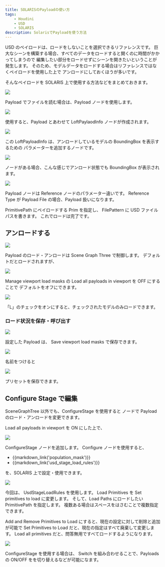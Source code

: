```yaml
---
title: SOLARISのPayloadの使い方
tags:
    - Houdini
    - USD
    - SOLARIS
description: SolarisでPayloadを使う方法
---
```


USD のペイロードは、ロードをしないことを選択できるリファレンスです。
巨大なシーンを構築する場合、すべてのデータをロードすると開くのに時間がかかってしまうので
編集したい部分をロードせずにシーンを開きたいということが発生します。
そのため、モデルデータをロードする場合はリファレンスではなくペイロードを使用した上で
アンロードにしておくほうが多いです。

そんなペイロードを SOLARIS 上で使用する方法などをまとめておきます。

![](https://gyazo.com/5471484816a8848d69f619a0afdf1246.png)

Payload でファイルを読む場合は、Payload ノードを使用します。

![](https://gyazo.com/ff84522e36b05a77f9afd286cf643307.png)

使用すると、Payload とあわせて LoftPaylaodInfo ノードが作成されます。

![](https://gyazo.com/8a0c4ef8c70040d94655de0dd12bf75d.png)

この LoftPayloadInfo は、アンロードしているモデルの BoundingBox を表示するための
パラメーターを追加するノードです。

![](https://gyazo.com/2817f9f1760931125496e999f1e57996.png)

ノードがある場合、こんな感じでアンロード状態でも BoundingBox が表示されます。

![](https://gyazo.com/5c4e9e5defa29910d44a09e3bb9f010d.png)

Payload ノードは Reference ノードのパラメーター違いです。
Reference Type が Payload File の場合、Payload 扱いになります。

PrimitivePath にペイロードする Prim を指定し、
FilePattern に USD ファイルパスを書きます。
これでロードは完了です。

## アンロードする

![](https://gyazo.com/8883082db52690de9c39b9df9510fbe6.png)

Payload のロード・アンロードは Scene Graph Three で制御します。
デフォルトだとロードされますが、

![](https://gyazo.com/b214ea0d90835a7fc3d6a45945b1c7c9.png)

Manage viewport load masks の Load all payloads in viewport を OFF にすることで
デフォルトをオフにできます。

![](https://gyazo.com/4cf7346227eddd29968bffd053fe5672.png)

「L」のチェックをオンにすると、チェックされたモデルのみロードできます。

### ロード状況を保存・呼び出す

![](https://gyazo.com/18b9553321e99d1958ee184a03d7117c.png)

設定した Payload は、 Save viewport load masks で保存できます。

![](https://gyazo.com/2ba3b5685902ea318f83e3a21e059599.png)

名前をつけると

![](https://gyazo.com/6ca779ef499d3def6b8c817e3a075df7.png)

プリセットを保存できます。

## Configure Stage で編集

SceneGraphTree 以外でも、ConfigureStage を使用すると
ノードで Payload のロード・アンロードを変更できます。

Load all payloads in viewport を ON にした上で、

![](https://gyazo.com/33045cb8768d1c0d3d144f58aa3fa755.png)

ConfigureStage ノードを追加します。
Configure ノードを使用すると、

-   {{markdown_link('population_mask')}}
-   {{markdown_link('usd_stage_load_rules')}}

を、SOLARIS 上で設定・使用できます。

![](https://gyazo.com/35380489c544140dfe178bb23b1c66cd.png)

今回は、 UsdStageLoadRules を使用します。
Load Primitives を Set primitives to load に変更します。
そして、Load Paths にロードしたい PrimitivePath を指定します。
複数ある場合はスペースをはさむことで複数指定できます。

Add and Remove Primitives to Load にすると、現在の設定に対して削除と追加が可能で
Set Primitives to Load だと、現在の指定はすべて廃棄して変更します。
Load all primitives だと、問答無用ですべてロードするようになります。

![](https://gyazo.com/986a0741d6c8a1bf2da9d7f46c546a45.png)

ConfigureStage を使用する場合は、
Switch を組み合わせることで、Payloads の ON/OFF をを切り替えるなどが可能になます。
